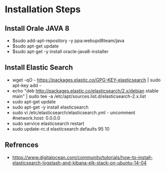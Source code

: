 # Installation Steps

## Install Orale JAVA 8
- $sudo add-apt-repository -y ppa:webupd8team/java
- $sudo apt-get update
- $sudo apt-get -y install oracle-java8-installer

## Install Elastic Search
- wget -qO - https://packages.elastic.co/GPG-KEY-elasticsearch | sudo apt-key add -
- echo "deb http://packages.elastic.co/elasticsearch/2.x/debian stable main" | sudo tee -a /etc/apt/sources.list.d/elasticsearch-2.x.list
- sudo apt-get update
- sudo apt-get -y install elasticsearch
- sudo vi /etc/elasticsearch/elasticsearch.yml
      - uncomment #network.host: 0.0.0.0
- sudo service elasticsearch restart
- sudo update-rc.d elasticsearch defaults 95 10

## Refrences
- https://www.digitalocean.com/community/tutorials/how-to-install-elasticsearch-logstash-and-kibana-elk-stack-on-ubuntu-14-04
